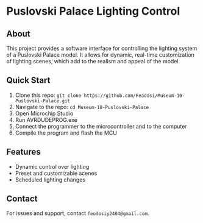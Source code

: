 # Puslovski Palace Lighting Control

## About
This project provides a software interface for controlling the lighting system of a Puslovski Palace model. It allows for dynamic, real-time customization of lighting scenes, which add to the realism and appeal of the model.

## Quick Start
1. Clone this repo: `git clone https://github.com/Feadosi/Museum-10-Puslovski-Palace.git`
2. Navigate to the repo: `cd Museum-10-Puslovski-Palace`
3. Open Microchip Studio
4. Run AVRDUDEPROG.exe
5. Connect the programmer to the microcontroller and to the computer
6. Compile the program and flash the MCU

## Features
- Dynamic control over lighting
- Preset and customizable scenes
- Scheduled lighting changes

## Contact
For issues and support, contact `feodosiy2404@gmail.com`.

